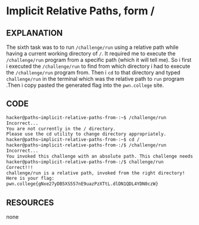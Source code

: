 # Implicit Relative Paths, form /
## EXPLANATION 
The sixth task was to to run `/challenge/run` using a relative path while having a current working directory of `/`.
It required me to execute the `/challenge/run` program from a specific path (which it will tell me).
So i first i executed the `/challenge/run` to find from which directory i had to execute the `/challenge/run` program from.
Then i `cd` to that directory and typed  `challenge/run` in the terminal which was the relative path to `run` program .Then i copy pasted the generated flag into the `pwn.college` site.
## CODE 
```bash
hacker@paths~implicit-relative-paths-from-:~$ /challenge/run
Incorrect...
You are not currently in the / directory.
Please use the cd utility to change directory appropriately.
hacker@paths~implicit-relative-paths-from-:~$ cd /
hacker@paths~implicit-relative-paths-from-:/$ /challenge/run
Incorrect...
You invoked this challenge with an absolute path. This challenge needs a relative path!
hacker@paths~implicit-relative-paths-from-:/$ challenge/run
Correct!!!
challenge/run is a relative path, invoked from the right directory!
Here is your flag:
pwn.college{gNxe27yDB5XS557nE9uazPzXTtL.dlDN1QDL4YDN0czW}
```
## RESOURCES 
none 
